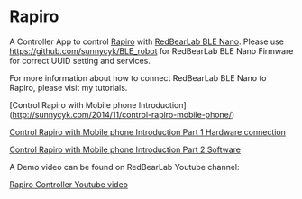 Rapiro
======

A Controller App to control [Rapiro](http://www.rapiro.com) with [RedBearLab BLE Nano](http://redbearlab.com/blenano/).  Please use https://github.com/sunnycyk/BLE_robot for RedBearLab BLE Nano Firmware for correct UUID setting and services.  

For more information about how to connect RedBearLab BLE Nano to Rapiro, please visit my tutorials.

[Control Rapiro with Mobile phone Introduction] (http://sunnycyk.com/2014/11/control-rapiro-mobile-phone/)

[Control Rapiro with Mobile phone Introduction Part 1 Hardware connection](http://sunnycyk.com/2014/11/control-rapiro-mobile-phone-part-1/)

[Control Rapiro with Mobile phone Introduction Part 2 Software](http://sunnycyk.com/2014/11/control-rapiro-mobile-phone-part-2/)

A Demo video can be found on RedBearLab Youtube channel:

[Rapiro Controller Youtube video](https://www.youtube.com/watch?v=_6RAtwv2kAY)
